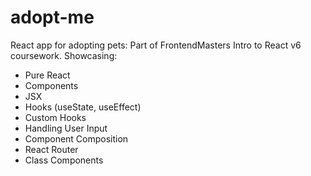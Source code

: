 # adopt-me

React app for adopting pets: Part of FrontendMasters Intro to React v6 coursework.
Showcasing:

- Pure React
- Components
- JSX
- Hooks (useState, useEffect)
- Custom Hooks
- Handling User Input
- Component Composition
- React Router
- Class Components
